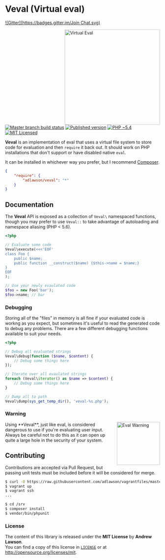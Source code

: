# Veval (Virtual eval)
[![Gitter](https://badges.gitter.im/Join Chat.svg)](https://gitter.im/adlawson/veval.php?utm_source=badge&utm_medium=badge&utm_campaign=pr-badge&utm_content=badge)

<img src="http://media.giphy.com/media/KzNCKU8wMNLnW/giphy.gif" alt="Virtual Eval" align="right" width=310/>

[![Master branch build status][ico-build]][travis]
[![Published version][ico-package]][package]
[![PHP ~5.4][ico-engine]][lang]
[![MIT Licensed][ico-license]][license]

**Veval** is an implementation of eval that uses a virtual file system to store
code for evaluation and then `require` it back out. It should work on PHP
installations that don't support or have disabled native `eval`.

It can be installed in whichever way you prefer, but I recommend
[Composer][package].
```json
{
    "require": {
        "adlawson/veval": "*"
    }
}
```

## Documentation
The **Veval** API is exposed as a collection of `Veval\` namespaced functions,
though you may prefer to use `Veval::` to take advantage of autoloading and
namespace aliasing (PHP < 5.6).
```php
<?php

// Evaluate some code
Veval\execute(<<<'EOF'
class Foo {
    public $name;
    public function __construct($name) {$this->name = $name;}
}
EOF
);

// Use your newly evaulated code
$foo = new Foo('bar');
$foo->name; // bar
```

### Debugging
Storing all of the "files" in memory is all fine if your evaluated code is
workng as you expect, but sometimes it's useful to read the generated code to
debug any problems. There are a few different debugging functions available to
suit your needs.
```php
<?php

// Debug all evaluated strings
Veval\debug(function ($name, $content) {
    // Debug some things here
});

// Iterate over all evaulated strings
foreach (Veval\iterator() as $name => $content) {
    // Debug some things here
}

// Dump all to path
Veval\dump(sys_get_temp_dir(), 'veval-%s.php');
```

### Warning
<img src="http://media.giphy.com/media/wuOtkQMVrqdRS/giphy.gif" alt="Eval Warning" align="right" width=140/>
Using **Veval**, just like eval, is considered dangerous to use if you're
evaluating user input. Always be careful not to do this as it can open up quite
a large hole in the security of your system.

## Contributing
Contributions are accepted via Pull Request, but passing unit tests must be
included before it will be considered for merge.
```bash
$ curl -O https://raw.githubusercontent.com/adlawson/vagrantfiles/master/php/Vagrantfile
$ vagrant up
$ vagrant ssh
...

$ cd /srv
$ composer install
$ vendor/bin/phpunit
```

### License
The content of this library is released under the **MIT License** by
**Andrew Lawson**.<br/> You can find a copy of this license in
[`LICENSE`][license] or at http://opensource.org/licenses/mit.

[travis]: https://travis-ci.org/adlawson/veval.php
[lang]: http://php.net
[package]: https://packagist.org/packages/adlawson/veval
[ico-license]: http://img.shields.io/packagist/l/adlawson/veval.svg?style=flat
[ico-package]: http://img.shields.io/packagist/v/adlawson/veval.svg?style=flat
[ico-build]: http://img.shields.io/travis/adlawson/veval.php/master.svg?style=flat
[ico-engine]: http://img.shields.io/badge/php-~5.4-8892BF.svg?style=flat
[issues]: https://github.com/adlawson/veval.php/issues
[license]: LICENSE
